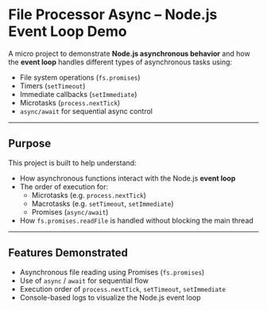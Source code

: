 #  File Processor Async – Node.js Event Loop Demo

A micro project to demonstrate **Node.js asynchronous behavior** and how the **event loop** handles different types of asynchronous tasks using:

- File system operations (`fs.promises`)
- Timers (`setTimeout`)
- Immediate callbacks (`setImmediate`)
- Microtasks (`process.nextTick`)
- `async/await` for sequential async control

---

##  Purpose

This project is built to help understand:

- How asynchronous functions interact with the Node.js **event loop**
- The order of execution for:
  - Microtasks (e.g. `process.nextTick`)
  - Macrotasks (e.g. `setTimeout`, `setImmediate`)
  - Promises (`async/await`)
- How `fs.promises.readFile` is handled without blocking the main thread

---

##  Features Demonstrated

-  Asynchronous file reading using Promises (`fs.promises`)
-  Use of `async` / `await` for sequential flow
-  Execution order of `process.nextTick`, `setTimeout`, `setImmediate`
-  Console-based logs to visualize the Node.js event loop
